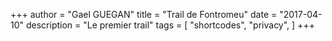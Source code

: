 +++
author = "Gael GUEGAN"
title = "Trail de Fontromeu"
date = "2017-04-10"
description = "Le premier trail"
tags = [
    "shortcodes",
    "privacy",
]
+++